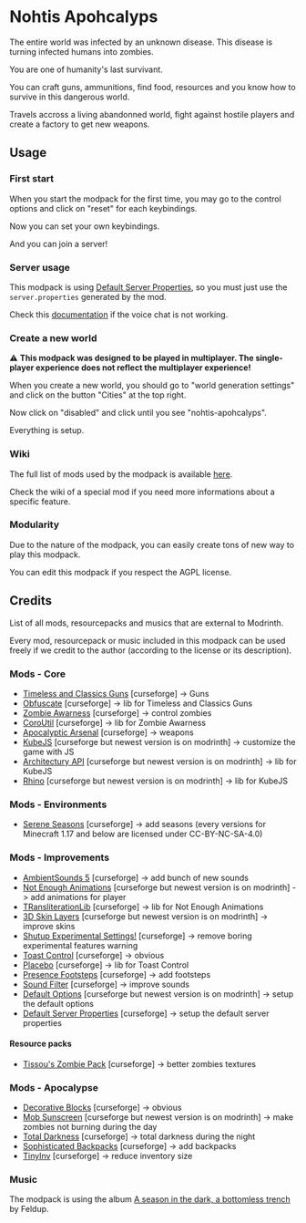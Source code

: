 # Nohtis Apohcalyps

The entire world was infected by an unknown disease. This disease is turning infected humans into zombies.

You are one of humanity's last survivant.

You can craft guns, ammunitions, find food, resources and you know how to survive in this dangerous world.

Travels accross a living abandonned world, fight against hostile players and create a factory to get new weapons.

## Usage

### First start

When you start the modpack for the first time, you may go to the control options and click on "reset" for each keybindings.

Now you can set your own keybindings.

And you can join a server!

### Server usage

This modpack is using [Default Server Properties](https://www.curseforge.com/minecraft/mc-mods/default-server-properties), so you must just use the `server.properties` generated by the mod.

Check this [documentation](https://modrepo.de/minecraft/voicechat/wiki/server_setup) if the voice chat is not working.

### Create a new world

:warning: **This modpack was designed to be played in multiplayer. The single-player experience does not reflect the multiplayer experience!**

When you create a new world, you should go to "world generation settings" and click on the button "Cities" at the top right.

Now click on "disabled" and click until you see "nohtis-apohcalyps".

Everything is setup.

### Wiki 

The full list of mods used by the modpack is available [here](https://github.com/anhgelus/nohtis-apohcalyps-modpack/blob/main/README.md#credits).

Check the wiki of a special mod if you need more informations about a specific feature.

### Modularity

Due to the nature of the modpack, you can easily create tons of new way to play this modpack.

You can edit this modpack if you respect the AGPL license.

## Credits 

List of all mods, resourcepacks and musics that are external to Modrinth.

Every mod, resourcepack or music included in this modpack can be used freely if we credit to the author (according to the license or its description).

### Mods - Core

- [Timeless and Classics Guns](https://www.curseforge.com/minecraft/mc-mods/timeless-and-classic-guns-tac) [curseforge] -> Guns
- [Obfuscate](https://www.curseforge.com/minecraft/mc-mods/obfuscate) [curseforge] -> lib for Timeless and Classics Guns 
- [Zombie Awarness](https://www.curseforge.com/minecraft/mc-mods/zombie-awareness) [curseforge] -> control zombies 
- [CoroUtil](https://www.curseforge.com/minecraft/mc-mods/coroutil) [curseforge] -> lib for Zombie Awarness 
- [Apocalyptic Arsenal](https://www.curseforge.com/minecraft/mc-mods/apocalyptic-arsenal) [curseforge] -> weapons
- [KubeJS](https://modrinth.com/mod/kubejs) [curseforge but newest version is on modrinth] -> customize the game with JS
- [Architectury API](https://www.curseforge.com/minecraft/mc-mods/architectury) [curseforge but newest version is on modrinth] -> lib for KubeJS
- [Rhino](https://www.curseforge.com/minecraft/mc-mods/rhino) [curseforge but newest version is on modrinth] -> lib for KubeJS

### Mods - Environments

<!-- - [Terra](https://modrinth.com/plugin/terra) [modrinth] -> better generation -->
- [Serene Seasons](https://www.curseforge.com/minecraft/mc-mods/serene-seasons) [curseforge] -> add seasons (every versions for Minecraft 1.17 and below are licensed under CC-BY-NC-SA-4.0)

### Mods - Improvements

- [AmbientSounds 5](https://www.curseforge.com/minecraft/mc-mods/ambientsounds) [curseforge] -> add bunch of new sounds
- [Not Enough Animations](https://www.curseforge.com/minecraft/mc-mods/not-enough-animations) [curseforge but newest version is on modrinth] -> add animations for player
- [TRansliterationLib](https://www.curseforge.com/minecraft/mc-mods/transliterationlib) [curseforge] -> lib for Not Enough Animations
- [3D Skin Layers](https://www.curseforge.com/minecraft/mc-mods/skin-layers-3d) [curseforge but newest version is on modrinth] -> improve skins
- [Shutup Experimental Settings!](https://www.curseforge.com/minecraft/mc-mods/shutup-experimental-settings) [curseforge] -> remove boring experimental features warning
- [Toast Control](https://www.curseforge.com/minecraft/mc-mods/toast-control) [curseforge] -> obvious
- [Placebo](https://www.curseforge.com/minecraft/mc-mods/placebo) [curseforge] -> lib for Toast Control 
- [Presence Footsteps](https://www.curseforge.com/minecraft/mc-mods/presence-footsteps-forge) [curseforge] -> add footsteps
- [Sound Filter](https://www.curseforge.com/minecraft/mc-mods/sound-filters) [curseforge] -> improve sounds
- [Default Options](https://www.curseforge.com/minecraft/mc-mods/default-options) [curseforge but newest version is on modrinth] -> setup the default options
- [Default Server Properties](https://www.curseforge.com/minecraft/mc-mods/default-server-properties) [curseforge] -> setup the default server properties

#### Resource packs

- [Tissou's Zombie Pack](https://www.curseforge.com/minecraft/texture-packs/tissous-zombie-pack-optifine-1-7x-1-19) [curseforge] -> better zombies textures

### Mods - Apocalypse

<!-- - [ChestRefill](https://modrinth.com/mod/chestrefill) [modrinth] -> refill chests NOT AVAILABLE FOR 1.16.5 -->
- [Decorative Blocks](https://www.curseforge.com/minecraft/mc-mods/decorative-blocks) [curseforge] -> obvious
- [Mob Sunscreen](https://modrinth.com/mod/mob-sunscreen) [curseforge but newest version is on modrinth] -> make zombies not burning during the day
- [Total Darkness](https://www.curseforge.com/minecraft/mc-mods/total-darkness) [curseforge] -> total darkness during the night
- [Sophisticated Backpacks](https://www.curseforge.com/minecraft/mc-mods/sophisticated-backpacks) [curseforge] -> add backpacks
- [TinyInv](https://www.curseforge.com/minecraft/mc-mods/tinyinv) [curseforge] -> reduce inventory size

### Music

The modpack is using the album [A season in the dark, a bottomless trench](https://feldup.bandcamp.com/album/a-season-in-the-dark-a-bottomless-trench) by Feldup.

